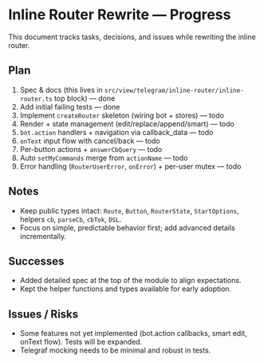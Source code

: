 # Inline Router Rewrite — Progress

This document tracks tasks, decisions, and issues while rewriting the inline router.

## Plan

1. Spec & docs (this lives in `src/view/telegram/inline-router/inline-router.ts` top block) — done
2. Add initial failing tests — done
3. Implement `createRouter` skeleton (wiring bot + stores) — todo
4. Render + state management (edit/replace/append/smart) — todo
5. `bot.action` handlers + navigation via callback_data — todo
6. `onText` input flow with cancel/back — todo
7. Per-button actions + `answerCbQuery` — todo
8. Auto `setMyCommands` merge from `actionName` — todo
9. Error handling (`RouterUserError`, `onError`) + per-user mutex — todo

## Notes

- Keep public types intact: `Route`, `Button`, `RouterState`, `StartOptions`, helpers `cb`, `parseCb`, `cbTok`, `DSL`.
- Focus on simple, predictable behavior first; add advanced details incrementally.

## Successes

- Added detailed spec at the top of the module to align expectations.
- Kept the helper functions and types available for early adoption.

## Issues / Risks

- Some features not yet implemented (bot.action callbacks, smart edit, onText flow). Tests will be expanded.
- Telegraf mocking needs to be minimal and robust in tests.
